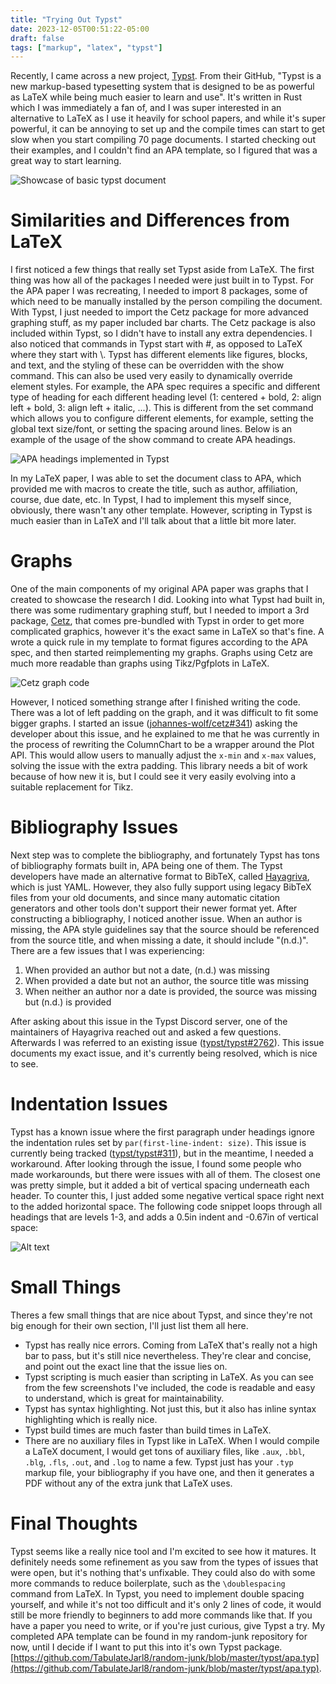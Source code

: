 ```yaml
---
title: "Trying Out Typst"
date: 2023-12-05T00:51:22-05:00
draft: false
tags: ["markup", "latex", "typst"]
---
```


Recently, I came across a new project, [Typst](https://typst.app/). From their GitHub, "Typst is a new markup-based typesetting system that is designed to be as powerful as LaTeX while being much easier to learn and use". It's written in Rust which I was immediately a fan of, and I was super interested in an alternative to LaTeX as I use it heavily for school papers, and while it's super powerful, it can be annoying to set up and the compile times can start to get slow when you start compiling 70 page documents. I started checking out their examples, and I couldn't find an APA template, so I figured that was a great way to start learning.

![Showcase of basic typst document](/img/blog/typst_showcase.png)

# Similarities and Differences from LaTeX
I first noticed a few things that really set Typst aside from LaTeX. The first thing was how all of the packages I needed were just built in to Typst. For the APA paper I was recreating, I needed to import 8 packages, some of which need to be manually installed by the person compiling the document. With Typst, I just needed to import the Cetz package for more advanced graphing stuff, as my paper included bar charts. The Cetz package is also included within Typst, so I didn't have to install any extra dependencies. I also noticed that commands in Typst start with #, as opposed to LaTeX where they start with \\. Typst has different elements like figures, blocks, and text, and the styling of these can be overridden with the show command. This can also be used very easily to dynamically override element styles. For example, the APA spec requires a specific and different type of heading for each different heading level (1: centered + bold, 2: align left + bold, 3: align left + italic, ...). This is different from the set command which allows you to configure different elements, for example, setting the global text size/font, or setting the spacing around lines. Below is an example of the usage of the show command to create APA headings.

![APA headings implemented in Typst](/img/blog/typst_apa_headings.png)


In my LaTeX paper, I was able to set the document class to APA, which provided me with macros to create the title, such as author, affiliation, course, due date, etc. In Typst, I had to implement this myself since, obviously, there wasn't any other template. However, scripting in Typst is much easier than in LaTeX and I'll talk about that a little bit more later. 

# Graphs
One of the main components of my original APA paper was graphs that I created to showcase the research I did. Looking into what Typst had built in, there was some rudimentary graphing stuff, but I needed to import a 3rd package, [Cetz](https://github.com/johannes-wolf/cetz), that comes pre-bundled with Typst in order to get more complicated graphics, however it's the exact same in LaTeX so that's fine. A wrote a quick rule in my template to format figures according to the APA spec, and then started reimplementing my graphs. Graphs using Cetz are much more readable than graphs using Tikz/Pgfplots in LaTeX.

![Cetz graph code](/img/blog/cetz_graph_code.png)

However, I noticed something strange after I finished writing the code. There was a lot of left padding on the graph, and it was difficult to fit some bigger graphs. I started an issue ([johannes-wolf/cetz#341](https://github.com/johannes-wolf/cetz/issues/341)) asking the developer about this issue, and he explained to me that he was currently in the process of rewriting the ColumnChart to be a wrapper around the Plot API. This would allow users to manually adjust the `x-min` and `x-max` values, solving the issue with the extra padding. This library needs a bit of work because of how new it is, but I could see it very easily evolving into a suitable replacement for Tikz. 

# Bibliography Issues
Next step was to complete the bibliography, and fortunately Typst has tons of bibliography formats built in, APA being one of them. The Typst developers have made an alternative format to BibTeX, called [Hayagriva](https://github.com/typst/hayagriva), which is just YAML. However, they also fully support using legacy BibTeX files from your old documents, and since many automatic citation generators and other tools don't support their newer format yet. After constructing a bibliography, I noticed another issue. When an author is missing, the APA style guidelines say that the source should be referenced from the source title, and when missing a date, it should include "(n.d.)". There are a few issues that I was experiencing:

1. When provided an author but not a date, (n.d.) was missing
2. When provided a date but not an author, the source title was missing
3. When neither an author nor a date is provided, the source was missing but (n.d.) is provided

After asking about this issue in the Typst Discord server, one of the maintainers of Hayagriva reached out and asked a few questions. Afterwards I was referred to an existing issue ([typst/typst#2762](https://github.com/typst/typst/issues/2762)). This issue documents my exact issue, and it's currently being resolved, which is nice to see. 

# Indentation Issues
Typst has a known issue where the first paragraph under headings ignore the indentation rules set by `par(first-line-indent: size)`. This issue is currently being tracked ([typst/typst#311](https://github.com/typst/typst/issues/311)), but in the meantime, I needed a workaround. After looking through the issue, I found some people who made workarounds, but there were issues with all of them. The closest one was pretty simple, but it added a bit of vertical spacing underneath each header. To counter this, I just added some negative vertical space right next to the added horizontal space. The following code snippet loops through all headings that are levels 1-3, and adds a 0.5in indent and -0.67in of vertical space:

![Alt text](/img/blog/typst_indentation_fix.png)

# Small Things
Theres a few small things that are nice about Typst, and since they're not big enough for their own section, I'll just list them all here. 

- Typst has really nice errors. Coming from LaTeX that's really not a high bar to pass, but it's still nice nevertheless. They're clear and concise, and point out the exact line that the issue lies on.
- Typst scripting is much easier than scripting in LaTeX. As you can see from the few screenshots I've included, the code is readable and easy to understand, which is great for maintainability. 
- Typst has syntax highlighting. Not just this, but it also has inline syntax highlighting which is really nice. 
- Typst build times are much faster than build times in LaTeX.
- There are no auxiliary files in Typst like in LaTeX. When I would compile a LaTeX document, I would get tons of auxiliary files, like `.aux`, `.bbl`, `.blg`, `.fls`, `.out`, and `.log` to name a few. Typst just has your `.typ` markup file, your bibliography if you have one, and then it generates a PDF without any of the extra junk that LaTeX uses. 

# Final Thoughts
Typst seems like a really nice tool and I'm excited to see how it matures. It definitely needs some refinement as you saw from the types of issues that were open, but it's nothing that's unfixable. They could also do with some more commands to reduce boilerplate, such as the `\doublespacing` command from LaTeX. In Typst, you need to implement double spacing yourself, and while it's not too difficult and it's only 2 lines of code, it would still be more friendly to beginners to add more commands like that. If you have a paper you need to write, or if you're just curious, give Typst a try. My completed APA template can be found in my random-junk repository for now, until I decide if I want to put this into it's own Typst package. [https://github.com/TabulateJarl8/random-junk/blob/master/typst/apa.typ](https://github.com/TabulateJarl8/random-junk/blob/master/typst/apa.typ).